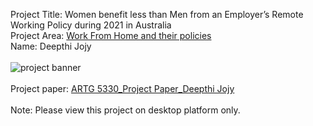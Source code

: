 Project Title: Women benefit less than Men from an Employer’s Remote Working Policy during 2021 in Australia
<br>
Project Area: [Work From Home and their policies](https://deepthijojy.github.io/remotework/experimentation/expindex.html)
<br>
Name: Deepthi Jojy
<br>
<br>
![project banner](https://user-images.githubusercontent.com/122414196/232620122-67efd243-fccb-449d-a008-19e0a7df80d6.png)
<br>
<br>
Project paper: [ARTG 5330_Project Paper_Deepthi Jojy](https://northeastern-my.sharepoint.com/:w:/g/personal/jojy_d_northeastern_edu/EbC6IAHuAAdAqKmjSKjsn0wBj3tlkq8vvgX_O22733IMOw?e=MhD8Cv)
<br>
<br>
Note: Please view this project on desktop platform only.